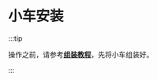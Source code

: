 # 小车安装

:::tip

操作之前，请参考[**组装教程**](https://cloud.tsinghua.edu.cn/d/bdc2a9d976ec45e58f2f/?p=%2FMasterPi%E6%99%BA%E8%83%BD%E8%A7%86%E8%A7%89%E5%B0%8F%E8%BD%A6%2F1%20%E6%95%99%E7%A8%8B%E8%B5%84%E6%96%99%2F1.%E5%85%A5%E9%97%A8%E8%AF%BE%E7%A8%8B%2F1.%E5%AD%A6%E5%89%8D%E5%85%88%E7%9C%8B%2F%E7%AC%AC3%E8%AF%BE%20%E5%8A%A8%E6%89%8B%E7%BB%84%E8%A3%85&mode=list)，先将小车组装好。

:::
